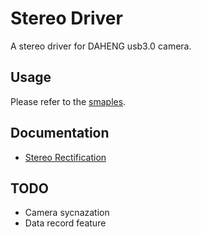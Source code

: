 # Stereo Driver

A stereo driver for DAHENG usb3.0 camera.

## Usage

Please refer to the [smaples](smaple/).

## Documentation

* [Stereo Rectification](./doc/StereoRectify.md)

## TODO

* Camera sycnazation
* Data record feature